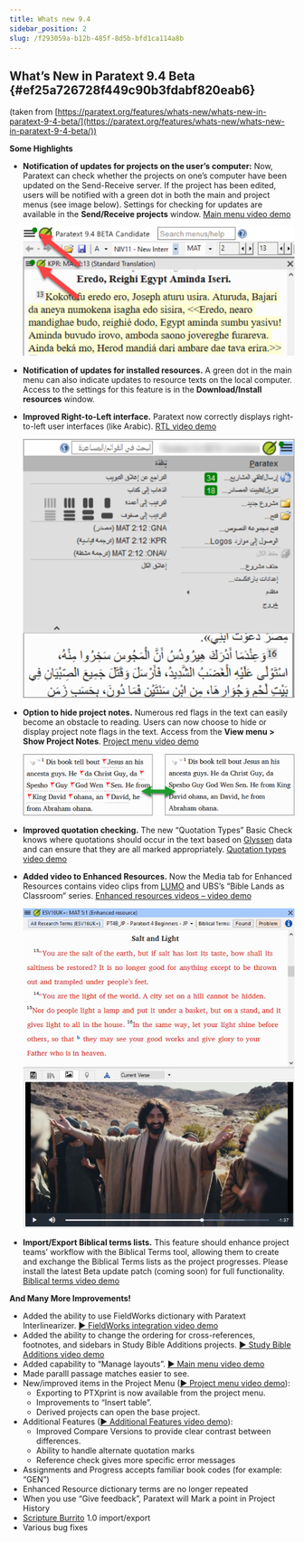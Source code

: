 ```yaml
---
title: Whats new 9.4
sidebar_position: 2
slug: /f293059a-b12b-485f-8d5b-bfd1ca114a8b
---
```




## **What’s New in Paratext 9.4 Beta** {#ef25a726728f449c90b3fdabf820eab6}


(taken from [https://paratext.org/features/whats-new/whats-new-in-paratext-9-4-beta/](https://paratext.org/features/whats-new/whats-new-in-paratext-9-4-beta/))


**Some Highlights**

- **Notification of updates for projects on the user’s computer:** Now, Paratext can check whether the projects on one’s computer have been updated on the Send-Receive server. If the project has been edited, users will be notified with a green dot in both the main and project menus (see image below). Settings for checking for updates are available in the **Send/Receive projects** window. [Main menu video demo](https://paratext.org/features/whats-new/whats-new-in-paratext-9-4-beta/?vimeography_gallery=157&vimeography_video=857678678)

    ![](./1373747243.png)

- **Notification of updates for installed resources.** A green dot in the main menu can also indicate updates to resource texts on the local computer. Access to the settings for this feature is in the **Download/Install resources** window.
- **Improved Right-to-Left interface.** Paratext now correctly displays right-to-left user interfaces (like Arabic). [RTL video demo](https://paratext.org/features/whats-new/whats-new-in-paratext-9-4-beta/?vimeography_gallery=157&vimeography_video=858761461)

    ![](./1418167455.png)

- **Option to hide project notes.** Numerous red flags in the text can easily become an obstacle to reading. Users can now choose to hide or display project note flags in the text. Access from the **View menu &gt; Show Project Notes**. [Project menu video demo](https://paratext.org/features/whats-new/whats-new-in-paratext-9-4-beta/?vimeography_gallery=157&vimeography_video=857939433)

    ![](./1989155401.png)

- **Improved quotation checking.** The new “Quotation Types” Basic Check knows where quotations should occur in the text based on [Glyssen](https://software.sil.org/glyssen/) data and can ensure that they are all marked appropriately. [Quotation types video demo](https://paratext.org/features/whats-new/whats-new-in-paratext-9-4-beta/?vimeography_gallery=157&vimeography_video=859138745)
- **Added video to Enhanced Resources.** Now the Media tab for Enhanced Resources contains video clips from [LUMO](https://lumoproject.com/) and UBS’s “Bible Lands as Classroom” series. [Enhanced resources videos – video demo](https://paratext.org/features/whats-new/whats-new-in-paratext-9-4-beta/?vimeography_gallery=157&vimeography_video=858761461)

    ![](./119495186.png)

- **Import/Export Biblical terms lists.** This feature should enhance project teams’ workflow with the Biblical Terms tool, allowing them to create and exchange the Biblical Terms lists as the project progresses. Please install the latest Beta update patch (coming soon) for full functionality. [Biblical terms video demo](https://paratext.org/features/whats-new/whats-new-in-paratext-9-4-beta/?vimeography_gallery=157&vimeography_video=858020833)

**And Many More Improvements!**

- Added the ability to use FieldWorks dictionary with Paratext Interlinearizer. [▶ FieldWorks integration video demo](https://paratext.org/features/whats-new/whats-new-in-paratext-9-4-beta/?vimeography_gallery=157&vimeography_video=859073261)
- Added the ability to change the ordering for cross-references, footnotes, and sidebars in Study Bible Additions projects. [▶ Study Bible Additions video demo](https://paratext.org/features/whats-new/whats-new-in-paratext-9-4-beta/?vimeography_gallery=157&vimeography_video=858761672)
- Added capability to “Manage layouts”. [▶ Main menu video demo](https://paratext.org/features/whats-new/whats-new-in-paratext-9-4-beta/?vimeography_gallery=157&vimeography_video=857678678)
- Made paralll passage matches easier to see.
- New/improved items in the Project Menu ([▶ Project menu video demo](https://paratext.org/features/whats-new/whats-new-in-paratext-9-4-beta/?vimeography_gallery=157&vimeography_video=857939433)):
    - Exporting to PTXprint is now available from the project menu.
    - Improvements to “Insert table”.
    - Derived projects can open the base project.
- Additional Features ([▶ Additional Features video demo](https://paratext.org/features/whats-new/whats-new-in-paratext-9-4-beta/?vimeography_gallery=157&vimeography_video=859466352)):
    - Improved Compare Versions to provide clear contrast between differences.
    - Ability to handle alternate quotation marks
    - Reference check gives more specific error messages
- Assignments and Progress accepts familiar book codes (for example: “GEN”)
- Enhanced Resource dictionary terms are no longer repeated
- When you use “Give feedback”, Paratext will Mark a point in Project History
- [Scripture Burrito](https://docs.burrito.bible/en/latest/) 1.0 import/export
- Various bug fixes
